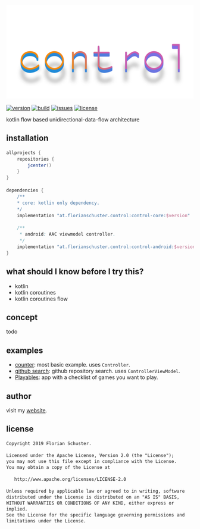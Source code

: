 ![logo](.media/control.png)

[![version](https://img.shields.io/github/v/tag/floschu/control?color=blue&label=version)](https://github.com/floschu/control/releases) [![build](https://github.com/floschu/control/workflows/build/badge.svg)](https://github.com/floschu/control/actions) [![issues](https://img.shields.io/github/issues-raw/floschu/control)](https://github.com/floschu/control/issues) [![license](https://img.shields.io/badge/license-Apache%202.0-blue.svg)](LICENSE)


kotlin flow based unidirectional-data-flow architecture

## installation

```groovy
allprojects {
    repositories {
        jcenter()
    }
}

dependencies {
    /**
    * core: kotlin only dependency.
    */
    implementation "at.florianschuster.control:control-core:$version"
    
    /**
     * android: AAC viewmodel controller.
     */
    implementation "at.florianschuster.control:control-android:$version"
}
```

## what should I know before I try this?

* kotlin
* kotlin coroutines 
* kotlin coroutines flow

## concept

todo

## examples

* [counter](example-counter): most basic example. uses `Controller`.
* [github search](example-github): github repository search. uses `ControllerViewModel`.
* [Playables](https://github.com/floschu/Playables): app with a checklist of games you want to play.


## author

visit my [website](https://florianschuster.at/).

## license

```
Copyright 2019 Florian Schuster.

Licensed under the Apache License, Version 2.0 (the "License");
you may not use this file except in compliance with the License.
You may obtain a copy of the License at

   http://www.apache.org/licenses/LICENSE-2.0

Unless required by applicable law or agreed to in writing, software
distributed under the License is distributed on an "AS IS" BASIS,
WITHOUT WARRANTIES OR CONDITIONS OF ANY KIND, either express or implied.
See the License for the specific language governing permissions and
limitations under the License.
```
